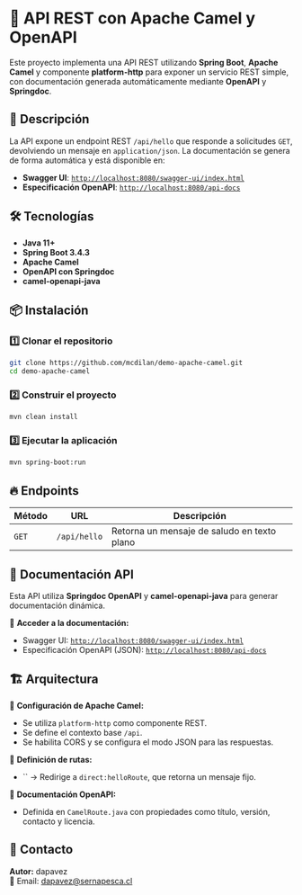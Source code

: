 # 🚀 API REST con Apache Camel y OpenAPI

Este proyecto implementa una API REST utilizando **Spring Boot**, **Apache Camel** y componente **platform-http** para exponer un servicio REST simple, con documentación generada automáticamente mediante **OpenAPI** y **Springdoc**.

## 📌 Descripción

La API expone un endpoint REST `/api/hello` que responde a solicitudes `GET`, devolviendo un mensaje en `application/json`. La documentación se genera de forma automática y está disponible en:

- **Swagger UI**: [`http://localhost:8080/swagger-ui/index.html`](http://localhost:8080/swagger-ui/index.html)
- **Especificación OpenAPI**: [`http://localhost:8080/api-docs`](http://localhost:8080/api-docs)

## 🛠️ Tecnologías

- **Java 11+**
- **Spring Boot 3.4.3**
- **Apache Camel**
- **OpenAPI con Springdoc**
- **camel-openapi-java**

## 📦 Instalación

### 1️⃣ Clonar el repositorio

```bash
git clone https://github.com/mcdilan/demo-apache-camel.git
cd demo-apache-camel
```

### 2️⃣ Construir el proyecto

```bash
mvn clean install
```

### 3️⃣ Ejecutar la aplicación

```bash
mvn spring-boot:run
```

## 🔥 Endpoints

| Método | URL          | Descripción                                 |
| ------ | ------------ | ------------------------------------------- |
| `GET`  | `/api/hello` | Retorna un mensaje de saludo en texto plano |

## 📖 Documentación API

Esta API utiliza **Springdoc OpenAPI** y **camel-openapi-java** para generar documentación dinámica.

📌 **Acceder a la documentación:**

- Swagger UI: [`http://localhost:8080/swagger-ui/index.html`](http://localhost:8080/swagger-ui/index.html)
- Especificación OpenAPI (JSON): [`http://localhost:8080/api-docs`](http://localhost:8080/api-docs)

## 🏗️ Arquitectura

📌 **Configuración de Apache Camel:**

- Se utiliza `platform-http` como componente REST.
- Se define el contexto base `/api`.
- Se habilita CORS y se configura el modo JSON para las respuestas.

📌 **Definición de rutas:**

- `` → Redirige a `direct:helloRoute`, que retorna un mensaje fijo.

📌 **Documentación OpenAPI:**

- Definida en `CamelRoute.java` con propiedades como título, versión, contacto y licencia.

## 📧 Contacto

**Autor:** dapavez\
📩 Email: [dapavez@sernapesca.cl](mailto\:dapavez@sernapesca.cl)

